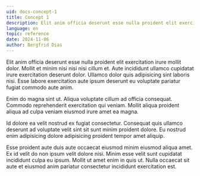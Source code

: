 ```yaml
---
uid: docs-concept-1
title: Concept 1
description: Elit anim officia deserunt esse nulla proident elit exercitation irure mollit dolor.
language: en
topic: reference
date: 2024-11-06
author: Bergfrid Dias
---
```


Elit anim officia deserunt esse nulla proident elit exercitation irure mollit dolor. Mollit et minim nisi nisi nisi cillum et. Aute incididunt ullamco cupidatat irure exercitation deserunt dolor. Ullamco dolor quis adipisicing sint laboris nisi. Esse labore exercitation aute ipsum deserunt eu voluptate pariatur fugiat commodo aute anim.

Enim do magna sint ut. Aliqua voluptate cillum ad officia consequat. Commodo reprehenderit exercitation qui veniam. Mollit aliqua proident aliqua ad culpa veniam eiusmod irure amet ea magna.

Id dolore ea velit nostrud ex fugiat consectetur. Consequat quis ullamco deserunt ad voluptate velit sint sit sunt minim proident dolore. Eu nostrud enim adipisicing dolore adipisicing proident tempor amet aliquip.

Esse proident aute duis aute occaecat eiusmod minim eiusmod aliqua amet. Ex id velit do non ipsum velit dolore nisi. Minim esse velit sunt cupidatat incididunt culpa eu ipsum. Mollit ut amet enim in quis ut. Nulla occaecat sit aute et eiusmod anim pariatur consectetur incididunt exercitation est.
